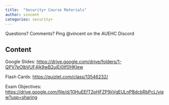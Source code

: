 ```yaml
---
title:  "Security+ Course Materials"
author: vincent
categories: security+
---
```


Questions? Comments? Ping @vincent on the AUEHC Discord

Content
--
Google Slides: https://drive.google.com/drive/folders/1-QPV7eOlbVUF4jk9wB2ujEi0tf0HKIew

Flash Cards: https://quizlet.com/class/13546232/

Exam Objectives: https://drive.google.com/file/d/10HuEEfT2pHFZP9jiVgEULnPBdcbRbPcL/view?usp=sharing

